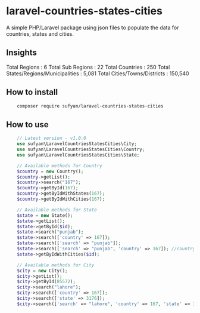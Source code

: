 # laravel-countries-states-cities

A simple PHP/Laravel package using json files to populate the data for countries, states and cities.

## Insights

Total Regions : 6
Total Sub Regions : 22
Total Countries : 250
Total States/Regions/Municipalities : 5,081
Total Cities/Towns/Districts : 150,540

## How to install

```bash
    composer require sufyan/laravel-countries-states-cities
```

## How to use

```php
    // Latest version - v1.0.0
    use sufyan\LaravelCountriesStatesCities\City;
    use sufyan\LaravelCountriesStatesCities\Country;
    use sufyan\LaravelCountriesStatesCities\State;

    // Available methods for Country
    $country = new Country();
    $country->getList();
    $country->search("167");
    $country->getById(167);
    $country->getByIdWithStates(167);
    $country->getByIdWithCities(167);

    // Available methods for State
    $state = new State();
    $state->getList();
    $state->getById($id);
    $state->search("punjab");
    $state->search(['country' => 167]);
    $state->search(['search' => "punjab"]);
    $state->search(['search' => "punjab", 'country' => 167]); //country is optional
    $state->getByIdWithCities($id);

    // Available methods for City
    $city = new City();
    $city->getList();
    $city->getById(85572);
    $city->search("lahore");
    $city->search(['country' => 167]);
    $city->search(['state' => 3176]);
    $city->search(['search' => "lahore", 'country' => 167, 'state' => 3176]); //country, state is ptional

```
